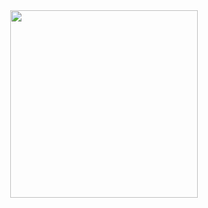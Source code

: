 <div id="header" align="center">
  <img src="https://media.giphy.com/media/v1.Y2lkPTc5MGI3NjExdDJlaHFid3RzOHc0ZHJxcnExaTg5N2xvZ2htOXJqYml0dDZ1Y2YxbCZlcD12MV9pbnRlcm5hbF9naWZfYnlfaWQmY3Q9Zw/C29x85JlZIyTBNGviH/giphy.gif" width="300"/>
</div>
